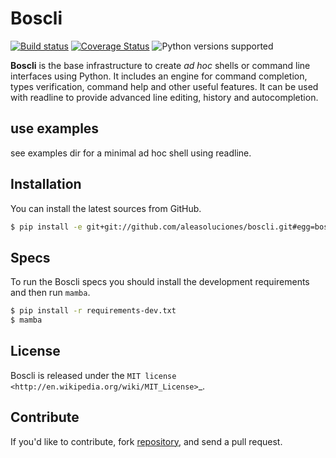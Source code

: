 # Boscli
[![Build status](https://travis-ci.com/aleasoluciones/boscli.svg?branch=master)](https://travis-ci.com/aleasoluciones/boscli)
[![Coverage Status](https://img.shields.io/coveralls/aleasoluciones/boscli.svg)](https://coveralls.io/r/aleasoluciones/boscli?branch=master)
![Python versions supported](https://img.shields.io/badge/supports%20python-3.7%20|%203.8%20|%203.9-blue.svg)

**Boscli** is the base infrastructure to create *ad hoc* shells or command line interfaces using Python.
It includes an engine for command completion, types verification, command help and other useful features. It can be used with readline to provide advanced line editing, history and autocompletion.

## use examples
see examples dir for a minimal ad hoc shell using readline.

## Installation
You can install the latest sources from GitHub.
```bash
$ pip install -e git+git://github.com/aleasoluciones/boscli.git#egg=boscli
```
## Specs
To run the Boscli specs you should install the development requirements and then run `mamba`.
```bash
$ pip install -r requirements-dev.txt
$ mamba
```

## License

Boscli is released under the `MIT license <http://en.wikipedia.org/wiki/MIT_License>`_.

## Contribute

If you'd like to contribute, fork [repository](http://github.com/aleasoluciones/boscli), and send a pull request.
